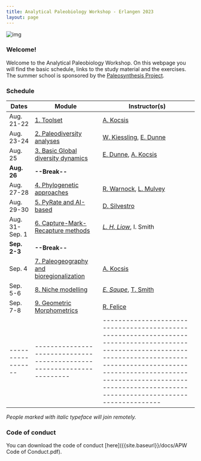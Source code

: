 ```yaml
---
title: Analytical Paleobiology Workshop - Erlangen 2023
layout: page
---
```


![img]({{site.baseurl}}/images/orangerie.jpg) 


### Welcome!

Welcome to the Analytical Paleobiology Workshop. On this webpage you will find the basic schedule, links to the study material and the exercises. The summer school is sponsored by the [Paleosynthesis Project](http://www.paleosynthesis.de/).

### Schedule

| Dates           | Module                                                              | Instructor(s)                                                                                                                                                                                                                                                   |
|-----------------|---------------------------------------------------------------------|-----------------------------------------------------------------------------------------------------------------------------------------------------------------------------------------------------------------------------------------------------------------|
| Aug. 21-22      | [1. Toolset]({{site.url}}{{site.baseurl}}/toolset/)                             | [A. Kocsis](https://www.gzn.nat.fau.de/palaeontologie/team/wissenschaftler/kocsis/)                                                                                                                                                                             |
| Aug. 23-24      | [2. Paleodiversity analyses]({{site.baseurl}}/paleodiversity/)      | [W. Kiessling](https://www.gzn.nat.fau.de/palaeontologie/team/professors/kiessling/), [E. Dunne](https://www.gzn.nat.fau.eu/palaeontologie/team/wissenschaftler/emma-dunne/)                                                                                    |
| Aug. 25         | [3. Basic Global diversity dynamics]({{site.baseurl}}/globaldiv/)   | [E. Dunne](https://www.gzn.nat.fau.eu/palaeontologie/team/wissenschaftler/emma-dunne/), [A. Kocsis](https://www.gzn.nat.fau.de/palaeontologie/team/wissenschaftler/kocsis/)|
| **Aug. 26**     | **--Break--**                                                       |                                                                                                                                                                                                                                                                 |
| Aug. 27-28      | [4. Phylogenetic approaches]({{site.baseurl}}/phylogenetics/)       | [R.  Warnock](https://www.gzn.nat.fau.eu/palaeontologie/team/professors/rachel-warnock/), [L.  Mulvey](https://www.gzn.nat.fau.de/palaeontologie/team/wissenschaftler/laura-mulvey/)                                                                            |
| Aug. 29-30      | [5. PyRate and AI-based]({{site.baseurl}}/pyrate_ai/)           | [D. Silvestro](https://www.unifr.ch/bio/en/research/eco-evol/silvestro-group.html)                                                                            |
| Aug. 31- Sep. 1 | [6. Capture-Mark-Recapture methods]({{site.baseurl}}/cmr/) | *[L. H. Liow](https://leehsiangliow.com/)*, I. Smith                                                                                                                                                                                                                        |
| **Sep. 2-3**    | **--Break--**                                                       |                                                                                                                                                                                                                                                                 |
| Sep. 4          | [7. Paleogeography and bioregionalization]({{site.baseurl}}/paleogeography/)   | [A. Kocsis](https://www.gzn.nat.fau.de/palaeontologie/team/wissenschaftler/kocsis/)                                                                                                                                                                             |
| Sep. 5-6        | [8. Niche modelling]({{site.baseurl}}/niches/)                      | *[E. Saupe](https://www.earth.ox.ac.uk/people/erin-saupe/)*, [T. Smith](https://palaeobiology.web.ox.ac.uk/people/dr-thomas-smith)                                                                                                                                                                                                       |
| Sep. 7-8        | [9. Geometric Morphometrics]({{site.baseurl}}/morphometrics/)       | [R. Felice](https://www.ucl.ac.uk/biosciences/people/felice-ryan)                                                                                                                                                                                           |
|-----------------|---------------------------------------------------------------------|-----------------------------------------------------------------------------------------------------------------------------------------------------------------------------------------------------------------------------------------------------------------|

*People marked with italic typeface will join remotely.*

### Code of conduct

You can download the code of conduct [here]({{site.baseurl}}/docs/APW Code of Conduct.pdf). 
